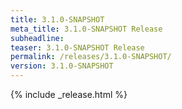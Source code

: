 ```yaml
---
title: 3.1.0-SNAPSHOT
meta_title: 3.1.0-SNAPSHOT Release
subheadline: 
teaser: 3.1.0-SNAPSHOT Release
permalink: /releases/3.1.0-SNAPSHOT/
version: 3.1.0-SNAPSHOT
---
```


{% include _release.html %}
